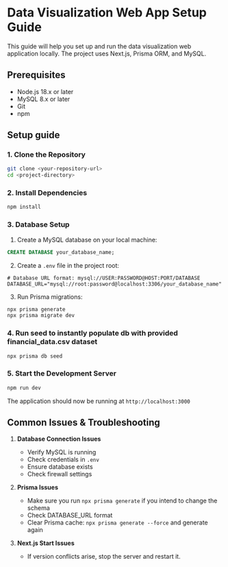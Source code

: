 # Data Visualization Web App Setup Guide

This guide will help you set up and run the data visualization web application locally. The project uses Next.js, Prisma ORM, and MySQL.

## Prerequisites

- Node.js 18.x or later
- MySQL 8.x or later
- Git
- npm

## Setup guide

### 1. Clone the Repository

```bash
git clone <your-repository-url>
cd <project-directory>
```

### 2. Install Dependencies

```bash
npm install
```

### 3. Database Setup

1. Create a MySQL database on your local machine:

```sql
CREATE DATABASE your_database_name;
```

2. Create a `.env` file in the project root:

```env
# Database URL format: mysql://USER:PASSWORD@HOST:PORT/DATABASE
DATABASE_URL="mysql://root:password@localhost:3306/your_database_name"
```

3. Run Prisma migrations:

```bash
npx prisma generate
npx prisma migrate dev
```

### 4. Run seed to instantly populate db with provided financial_data.csv dataset

```bash
npx prisma db seed
```

### 5. Start the Development Server

```bash
npm run dev
```

The application should now be running at `http://localhost:3000`

## Common Issues & Troubleshooting

1. **Database Connection Issues**

   - Verify MySQL is running
   - Check credentials in `.env`
   - Ensure database exists
   - Check firewall settings

2. **Prisma Issues**

   - Make sure you run `npx prisma generate` if you intend to change the schema
   - Check DATABASE_URL format
   - Clear Prisma cache: `npx prisma generate --force` and generate again

3. **Next.js Start Issues**
   - If version conflicts arise, stop the server and restart it.
